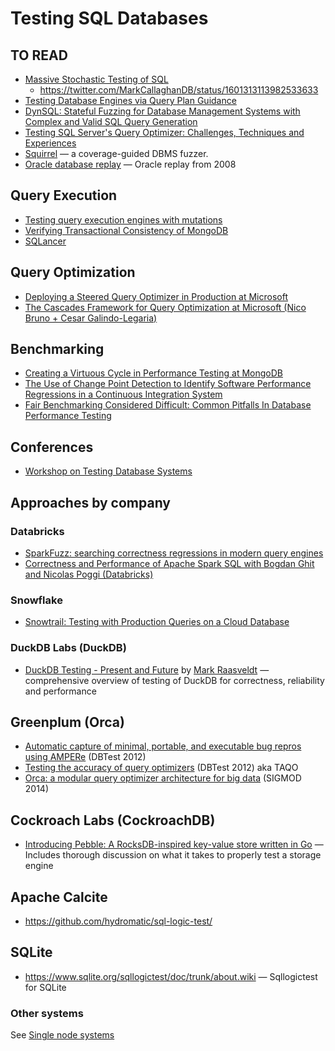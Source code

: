 # Testing SQL Databases

## TO READ 
* [Massive Stochastic Testing of SQL](https://www.vldb.org/conf/1998/p618.pdf)
  * https://twitter.com/MarkCallaghanDB/status/1601313113982533633
* [Testing Database Engines via Query Plan Guidance](http://jinshengba.me/assets/pdf/qpg_icse23.pdf)
* [DynSQL: Stateful Fuzzing for Database Management Systems with Complex and Valid SQL Query Generation](https://www.usenix.org/system/files/sec23summer_60-jiang_zu_ming-prepub.pdf)
* [Testing SQL Server's Query Optimizer: Challenges, Techniques and Experiences](https://scholar.google.com/scholar?hl=en&as_sdt=0%2C48&q=Testing+SQL+Server%E2%80%99s+Query+Optimizer%3A+Challenges%2C+Techniques+and+Experiences&btnG=)
* [Squirrel](https://github.com/s3team/Squirrel) — a coverage-guided DBMS fuzzer.
* [Oracle database replay](https://dl.acm.org/doi/10.1145/1376616.1376732) — Oracle replay from 2008


## Query Execution
* [Testing query execution engines with mutations](https://dl.acm.org/doi/pdf/10.1145/3395032.3395322) 
* [Verifying Transactional Consistency of MongoDB](https://arxiv.org/abs/2111.14946)
* [SQLancer](https://github.com/sqlancer/sqlancer)


## Query Optimization
* [Deploying a Steered Query Optimizer in Production at Microsoft](https://dl.acm.org/doi/abs/10.1145/3514221.3526052)
* [The Cascades Framework for Query Optimization at Microsoft (Nico Bruno + Cesar Galindo-Legaria)](https://youtu.be/pQe1LQJiXN0)


## Benchmarking
* [Creating a Virtuous Cycle in Performance Testing at MongoDB](https://dl.acm.org/doi/10.1145/3427921.3450234)
* [The Use of Change Point Detection to Identify Software Performance Regressions in a Continuous Integration System](https://dl.acm.org/doi/abs/10.1145/3358960.3375791)
* [Fair Benchmarking Considered Difficult: Common Pitfalls In Database Performance Testing](https://mytherin.github.io/papers/2018-dbtest.pdf)

## Conferences
* [Workshop on Testing Database Systems](https://dbtest-workshop.github.io/)


## Approaches by company

### Databricks 
* [SparkFuzz: searching correctness regressions in modern query engines](https://dl.acm.org/doi/abs/10.1145/3395032.3395327)
* [Correctness and Performance of Apache Spark SQL with Bogdan Ghit and Nicolas Poggi (Databricks)](https://youtu.be/fddBOZxdUKI)


### Snowflake
* [Snowtrail: Testing with Production Queries on a Cloud Database](https://dl.acm.org/doi/10.1145/3209950.3209958)


### DuckDB Labs (DuckDB)
* [DuckDB Testing - Present and Future](https://youtu.be/BgC79Zt2fPs) by [Mark Raasveldt](https://twitter.com/mraasveldt) — comprehensive overview of testing of DuckDB for correctness, reliability and performance


## Greenplum (Orca)
* [Automatic capture of minimal, portable, and executable bug repros using AMPERe](https://dl.acm.org/doi/10.1145/2304510.2304513) (DBTest 2012)
* [Testing the accuracy of query optimizers](https://dl.acm.org/doi/10.1145/2304510.2304525) (DBTest 2012) aka TAQO
* [Orca: a modular query optimizer architecture for big data](https://dl.acm.org/doi/10.1145/2588555.2595637) (SIGMOD 2014)


## Cockroach Labs (CockroachDB)
* [Introducing Pebble: A RocksDB-inspired key-value store written in Go](https://www.cockroachlabs.com/blog/pebble-rocksdb-kv-store/) 
— Includes thorough discussion on what it takes to properly test a storage engine


## Apache Calcite
* https://github.com/hydromatic/sql-logic-test/


## SQLite
* https://www.sqlite.org/sqllogictest/doc/trunk/about.wiki — Sqllogictest for SQLite


### Other systems
See [Single node systems](https://asatarin.github.io/testing-distributed-systems/#single-node-systems)

